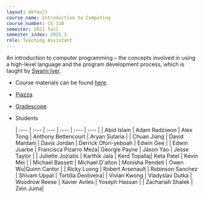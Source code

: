 ```yaml
---
layout: default
course_name: Introduction to Computing
course_number: CS 110
semester: 2021 fall
semester_index: 2021_3
role: Teaching Assistant
---
```


An introduction to computer programming – the concepts involved in using a high-level language and the program development process, which is taught by [Swami Iyer](https://www.swamiiyer.net/). 
- Course materials can be found [here](https://www.swamiiyer.net/cs110/course_info.html). 
- [Piazza](https://piazza.com/class/kppjz98u1gs22m?cid=134). 
- [Gradescope](https://www.gradescope.com/courses/260822). 
- Students

    | :--- | :--- | :--- | :--- | :--- | :--- |
    | Abid Islam | Adam Radziwon | Alex Tong | Anthony Bettencourt | Aryan Sutaria | 
    | Chuan Jiang | David Mardani | Davis Jordan | Derrick Ofori-yeboah | Edwin Gee | 
    | Edwin Juarbe | Francisca Pizarro Meza| Georgie Payne | Jason Yao | Jesse Taylor | 
    | Juliette Joziatis | Karthik Jala | Kerd Topallaj| Keta Patel | Kevin Mei |
    | Michael Bassett | Michael D'alton | Monisha Pendeti | Owen Wu|Quinn Cantor | 
    | Ricky Luong | Robert Arsenault | Robinson Sanchez | Shivam Uppal | Tortilla Deoliveira| 
    | Vivian Kwong | Vladyslav Dutka | Woodrow Reese | Xavier Aviles | Yoseph Hassan | 
    | Zachariah Shalek | Zein Juma|